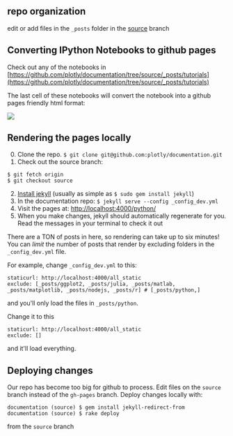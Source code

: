 ## repo organization
edit or add files in the `_posts` folder in the [source](http://github.com/plotly/documentation/tree/source) branch

## Converting IPython Notebooks to github pages

Check out any of the notebooks in [https://github.com/plotly/documentation/tree/source/_posts/tutorials](https://github.com/plotly/documentation/tree/source/_posts/tutorials)

The last cell of these notebooks will convert the notebook into a github pages friendly html format:

![](http://i.imgur.com/SDcuOkv.png)


## Rendering the pages locally
0. Clone the repo. `$ git clone git@github.com:plotly/documentation.git`
1. Check out the source branch:

  ```
  $ git fetch origin
  $ git checkout source
  ```
2. [Install jekyll](http://jekyllrb.com/docs/installation/) (usually as simple as `$ sudo gem install jekyll`)
3. In the documentation repo: `$ jekyll serve --config _config_dev.yml`
4. Visit the pages at: [http://localhost:4000/python/](http://localhost:4000/python/)
5. When you make changes, jekyll should automatically regenerate for you. Read the messages in your terminal to check it out

There are a TON of posts in here, so rendering can take up to
six minutes! You can *limit* the number of posts that render by
excluding folders in the `_config_dev.yml` file.

For example, change `_config_dev.yml` to this:

```
staticurl: http://localhost:4000/all_static
exclude: [_posts/ggplot2, _posts/julia, _posts/matlab, _posts/matplotlib, _posts/nodejs, _posts/r] # [_posts/python,]
```

and you'll only load the files in `_posts/python`.

Change it to this

```
staticurl: http://localhost:4000/all_static
exclude: []
```

and it'll load everything.

## Deploying changes
Our repo has become too big for github to process. Edit files on the `source` branch instead of the `gh-pages` branch. Deploy changes locally with:
```
documentation (source) $ gem install jekyll-redirect-from
documentation (source) $ rake deploy
```

from the `source` branch
